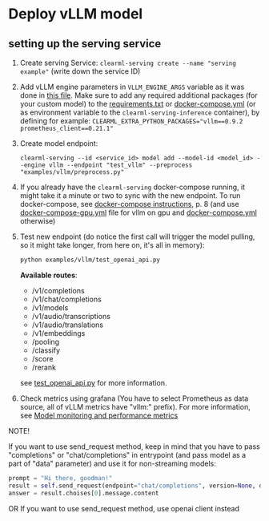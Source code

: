 # Deploy vLLM model

## setting up the serving service

1. Create serving Service: `clearml-serving create --name "serving example"` (write down the service ID)

2. Add vLLM engine parameters in `VLLM_ENGINE_ARGS` variable as it was done in [this file](/docker/docker-compose-gpu.yml#L108). Make sure to add any required additional packages (for your custom model) to the [requirements.txt](/clearml_serving/serving/requirements.txt) or [docker-compose.yml](https://github.com/allegroai/clearml-serving/blob/826f503cf4a9b069b89eb053696d218d1ce26f47/docker/docker-compose.yml#L97) (or as environment variable to the `clearml-serving-inference` container), by defining for example: `CLEARML_EXTRA_PYTHON_PACKAGES="vllm==0.9.2 prometheus_client==0.21.1"`

3. Create model endpoint: 
    ```
    clearml-serving --id <service_id> model add --model-id <model_id> --engine vllm --endpoint "test_vllm" --preprocess "examples/vllm/preprocess.py"
    ```

4. If you already have the `clearml-serving` docker-compose running, it might take it a minute or two to sync with the new endpoint. To run docker-compose, see [docker-compose instructions](/README.md#nail_care-initial-setup), p. 8 (and use [docker-compose-gpu.yml](/docker/docker-compose-gpu.yml) file for vllm on gpu and [docker-compose.yml](/docker/docker-compose.yml) otherwise)

5. Test new endpoint (do notice the first call will trigger the model pulling, so it might take longer, from here on, it's all in memory):

    ```bash
    python examples/vllm/test_openai_api.py
    ```

    **Available routes**:

    + /v1/completions
    + /v1/chat/completions
    + /v1/models
    + /v1/audio/transcriptions
    + /v1/audio/translations
    + /v1/embeddings
    + /pooling
    + /classify
    + /score
    + /rerank

    see [test_openai_api.py](test_openai_api.py) for more information.

6. Check metrics using grafana (You have to select Prometheus as data source, all of vLLM metrics have "vllm:" prefix). For more information, see [Model monitoring and performance metrics](/README.md#bar_chart-model-monitoring-and-performance-metrics-bell)

NOTE!

If you want to use send_request method, keep in mind that you have to pass "completions" or "chat/completions" in entrypoint (and pass model as a part of "data" parameter) and use it for non-streaming models:

```python
prompt = "Hi there, goodman!"
result = self.send_request(endpoint="chat/completions", version=None, data={"model": "test_vllm", "messages": [{"role": "system", "content": "You are a helpful assistant"}, {"role": "user", "content": prompt}]})
answer = result.choises[0].message.content
```
OR
If you want to use send_request method, use openai client instead